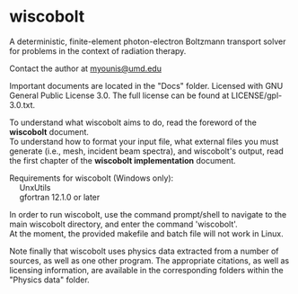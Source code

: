 # wiscobolt
A deterministic, finite-element photon-electron Boltzmann transport solver for problems in the context of radiation therapy.  

Contact the author at myounis@umd.edu  

Important documents are located in the "Docs" folder. Licensed with GNU General Public License 3.0. The full license can be found at LICENSE/gpl-3.0.txt.  

To understand what wiscobolt aims to do, read the foreword of the **wiscobolt** document.  
To understand how to format your input file, what external files you must generate (i.e., mesh, incident beam spectra), and wiscobolt's output, read the first chapter of the **wiscobolt implementation** document.  

Requirements for wiscobolt (Windows only):  
  &emsp; UnxUtils  
  &emsp; gfortran 12.1.0 or later  
  
In order to run wiscobolt, use the command prompt/shell to navigate to the main wiscobolt directory, and enter the command 'wiscobolt'.  
At the moment, the provided makefile and batch file will not work in Linux.  

Note finally that wiscobolt uses physics data extracted from a number of sources, as well as one other program. The appropriate citations, as well as licensing information, are available in the corresponding folders within the "Physics data" folder.  
